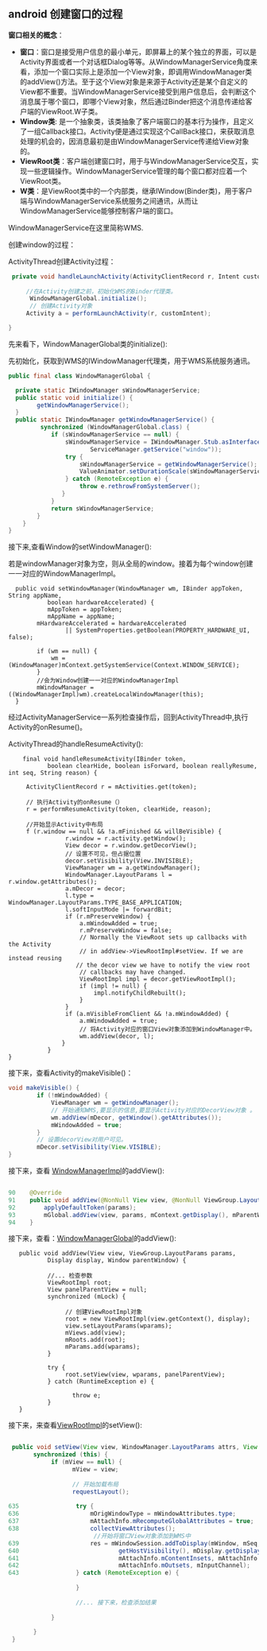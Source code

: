## **android 创建窗口的过程**

**窗口相关的概念**：

- **窗口**：窗口是接受用户信息的最小单元，即屏幕上的某个独立的界面，可以是Activity界面或者一个对话框Dialog等等。从WindowManagerService角度来看，添加一个窗口实际上是添加一个View对象，即调用WindowManager类的addView()方法。至于这个View对象是来源于Activity还是某个自定义的View都不重要。当WindowManagerService接受到用户信息后，会判断这个消息属于哪个窗口，即哪个View对象，然后通过Binder把这个消息传递给客户端的ViewRoot.W子类。
- **Window类**: 是一个抽象类，该类抽象了客户端窗口的基本行为操作，且定义了一组Callback接口。Activity便是通过实现这个CallBack接口，来获取消息处理的机会的，因消息最初是由WindowManagerService传递给View对象的。
- **ViewRoot类**：客户端创建窗口时，用于与WindowManagerService交互，实现一些逻辑操作。WindowManagerService管理的每个窗口都对应着一个ViewRoot类。
- **W类**：是ViewRoot类中的一个内部类，继承IWindow(Binder类)，用于客户端与WindowManagerService系统服务之间通讯，从而让WindowManagerService能够控制客户端的窗口。

WindowManagerService在这里简称WMS.

创建window的过程：

ActivityThread创建Activity过程：

```java
 private void handleLaunchActivity(ActivityClientRecord r, Intent customIntent, String reason) {
 
     //在Activity创建之前，初始化WMS的Binder代理类。
      WindowManagerGlobal.initialize();
      // 创建Activity对象
     Activity a = performLaunchActivity(r, customIntent);

}
```

先来看下，WindowManagerGlobal类的initialize():

先初始化，获取到WMS的IWindowManager代理类，用于WMS系统服务通讯。

```java 
public final class WindowManagerGlobal {

  private static IWindowManager sWindowManagerService;
  public static void initialize() {
        getWindowManagerService();
  }
  public static IWindowManager getWindowManagerService() {
         synchronized (WindowManagerGlobal.class) {
            if (sWindowManagerService == null) {
                sWindowManagerService = IWindowManager.Stub.asInterface(
                       ServiceManager.getService("window"));
                try {
                    sWindowManagerService = getWindowManagerService();
                    ValueAnimator.setDurationScale(sWindowManagerService.getCurrentAnimatorScale());
                } catch (RemoteException e) {
                    throw e.rethrowFromSystemServer();
               }
            }
            return sWindowManagerService;
        }
    }
}
```


接下来,查看Window的setWindowManager():

若是windowManager对象为空，则从全局的window。接着为每个window创建一一对应的WindowManagerImpl。

```
  public void setWindowManager(WindowManager wm, IBinder appToken, String appName,
           boolean hardwareAccelerated) {
           mAppToken = appToken;
           mAppName = appName;
        mHardwareAccelerated = hardwareAccelerated
                || SystemProperties.getBoolean(PROPERTY_HARDWARE_UI, false);
       
        if (wm == null) {
            wm = (WindowManager)mContext.getSystemService(Context.WINDOW_SERVICE);
        }
        //会为Window创建一一对应的WindowManagerImpl
        mWindowManager = ((WindowManagerImpl)wm).createLocalWindowManager(this);
  }
```

经过ActivityManagerService一系列检查操作后，回到ActivityThread中,执行Activity的onResume()。

ActivityThread的handleResumeActivity():

```
    final void handleResumeActivity(IBinder token,
           boolean clearHide, boolean isForward, boolean reallyResume, int seq, String reason) {

     ActivityClientRecord r = mActivities.get(token);
     
     // 执行Activity的onResume（）
     r = performResumeActivity(token, clearHide, reason);
     
     //开始显示Activity中布局
     f (r.window == null && !a.mFinished && willBeVisible) {
                r.window = r.activity.getWindow();
                View decor = r.window.getDecorView();
                // 设置不可见，但占据位置
                decor.setVisibility(View.INVISIBLE);
                ViewManager wm = a.getWindowManager();
                WindowManager.LayoutParams l = r.window.getAttributes();
                a.mDecor = decor;
                l.type = WindowManager.LayoutParams.TYPE_BASE_APPLICATION;
                l.softInputMode |= forwardBit;
                if (r.mPreserveWindow) {
                    a.mWindowAdded = true;
                    r.mPreserveWindow = false;
                    // Normally the ViewRoot sets up callbacks with the Activity
                    // in addView->ViewRootImpl#setView. If we are instead reusing
                   // the decor view we have to notify the view root 
                    // callbacks may have changed.
                    ViewRootImpl impl = decor.getViewRootImpl();
                    if (impl != null) {
                        impl.notifyChildRebuilt();
                    }
                }
                if (a.mVisibleFromClient && !a.mWindowAdded) {
                    a.mWindowAdded = true;
                    // 将Activity对应的窗口View对象添加到WindowManager中。
                    wm.addView(decor, l);
               }
           }
}
```




接下来，查看Activity的makeVisible()：

```java 
void makeVisible() {
        if (!mWindowAdded) {
            ViewManager wm = getWindowManager();
            // 开始通知WMS,要显示的信息,要显示Activity对应的DecorView对象 。
            wm.addView(mDecor, getWindow().getAttributes());
            mWindowAdded = true;
        }
        // 设置decorView对用户可见。
        mDecor.setVisibility(View.VISIBLE);
}
```

接下来，查看 [WindowManagerImpl](http://androidxref.com/7.0.0_r1/xref/frameworks/base/core/java/android/view/WindowManagerImpl.java)的addView():

```java

90    @Override
91    public void addView(@NonNull View view, @NonNull ViewGroup.LayoutParams params) {
92        applyDefaultToken(params);
93        mGlobal.addView(view, params, mContext.getDisplay(), mParentWindow);
94    }
```

接下来，查看：[WindowManagerGlobal](http://androidxref.com/7.0.0_r1/xref/frameworks/base/core/java/android/view/WindowManagerGlobal.java)的addView():

```
   public void addView(View view, ViewGroup.LayoutParams params,
           Display display, Window parentWindow) {
           
           //... 检查参数
           ViewRootImpl root;
           View panelParentView = null;
           synchronized (mLock) {
           
                // 创建ViewRootImpl对象
                root = new ViewRootImpl(view.getContext(), display);
                view.setLayoutParams(wparams);
                mViews.add(view);
                mRoots.add(root);
                mParams.add(wparams);
           }
        
           try {
                root.setView(view, wparams, panelParentView);
           } catch (RuntimeException e) {

                  throw e;
           }  
   }
```
接下来，来查看[ViewRootImpl](http://androidxref.com/7.0.0_r1/xref/frameworks/base/core/java/android/view/ViewRootImpl.java)的setView():

```java 

 public void setView(View view, WindowManager.LayoutParams attrs, View panelParentView) {
       synchronized (this) {
            if (mView == null) {
                  mView = view;
                  
                  // 开始加载布局
                  requestLayout();
                  
635                try {
636                    mOrigWindowType = mWindowAttributes.type;
637                    mAttachInfo.mRecomputeGlobalAttributes = true;
638                    collectViewAttributes();
                        //开始将窗口View对象添加到WMS中
639                    res = mWindowSession.addToDisplay(mWindow, mSeq, mWindowAttributes,
640                            getHostVisibility(), mDisplay.getDisplayId(),
641                            mAttachInfo.mContentInsets, mAttachInfo.mStableInsets,
642                            mAttachInfo.mOutsets, mInputChannel);
643                } catch (RemoteException e) {
                           
                   }
                   
                   //... 接下来，检查添加结果
                  
            }
       
       }
 }
```


